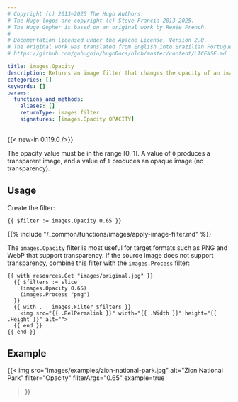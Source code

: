 ```yaml
---
# Copyright (c) 2013–2025 The Hugo Authors.
# The Hugo logos are copyright (c) Steve Francia 2013–2025.
# The Hugo Gopher is based on an original work by Renée French.
#
# Documentation licensed under the Apache License, Version 2.0.
# The original work was translated from English into Brazilian Portuguese.
# https://github.com/gohugoio/hugoDocs/blob/master/content/LICENSE.md

title: images.Opacity
description: Returns an image filter that changes the opacity of an image.
categories: []
keywords: []
params:
  functions_and_methods:
    aliases: []
    returnType: images.filter
    signatures: [images.Opacity OPACITY]
---
```


{{< new-in 0.119.0 />}}

The opacity value must be in the range [0, 1]. A value of `0` produces a transparent image, and a value of `1` produces an opaque image (no transparency).

## Usage

Create the filter:

```go-html-template
{{ $filter := images.Opacity 0.65 }}
```

{{% include "/_common/functions/images/apply-image-filter.md" %}}

The `images.Opacity` filter is most useful for target formats such as PNG and WebP that support transparency. If the source image does not support transparency, combine this filter with the `images.Process` filter:

```go-html-template
{{ with resources.Get "images/original.jpg" }}
  {{ $filters := slice
    (images.Opacity 0.65)
    (images.Process "png")
  }}
  {{ with . | images.Filter $filters }}
    <img src="{{ .RelPermalink }}" width="{{ .Width }}" height="{{ .Height }}" alt="">
  {{ end }}
{{ end }}
```

## Example

{{< img
  src="images/examples/zion-national-park.jpg"
  alt="Zion National Park"
  filter="Opacity"
  filterArgs="0.65"
  example=true
>}}
